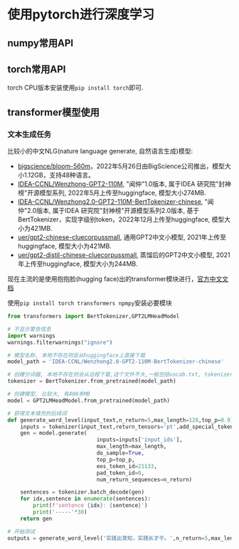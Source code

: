 # 使用pytorch进行深度学习

## numpy常用API

## torch常用API

torch CPU版本安装使用`pip install torch`即可.

## transformer模型使用

### 文本生成任务

比较小的中文NLG(nature language generate, 自然语言生成)模型: 

- [bigscience/bloom-560m](https://huggingface.co/bigscience/bloom-560m)，2022年5月26日由BigScience公司推出，模型大小1.12GB，支持48种语言。
- [IDEA-CCNL/Wenzhong-GPT2-110M](https://huggingface.co/IDEA-CCNL/Wenzhong-GPT2-110M), "闻仲"1.0版本, 属于IDEA 研究院"封神榜"开源模型系列, 2022年5月上传至huggingface, 模型大小274MB.
- [IDEA-CCNL/Wenzhong2.0-GPT2-110M-BertTokenizer-chinese](https://huggingface.co/IDEA-CCNL/Wenzhong2.0-GPT2-110M-BertTokenizer-chinese), "闻仲"2.0版本, 属于IDEA 研究院"封神榜"开源模型系列2.0版本, 基于BertTokenizer，实现字级别token，2022年12月上传至huggingface, 模型大小为421MB.
- [uer/gpt2-chinese-cluecorpussmall](https://huggingface.co/uer/gpt2-distil-chinese-cluecorpussmall), 通用GPT2中文小模型, 2021年上传至huggingface, 模型大小为421MB.
- [uer/gpt2-distil-chinese-cluecorpussmall](https://huggingface.co/uer/gpt2-distil-chinese-cluecorpussmall), 蒸馏后的GPT2中文小模型, 2021年上传至huggingface, 模型大小为244MB.

现在主流的是使用抱抱脸(hugging face)出的transformer模块进行，[官方中文文档](https://huggingface.co/docs/transformers/main/zh/index)

使用`pip install torch transformers npmpy`安装必要模块

```python
from transformers import BertTokenizer,GPT2LMHeadModel

# 不显示警告信息
import warnings
warnings.filterwarnings("ignore")

# 模型名称, 本地不存在则会从huggingface上直接下载
model_path = 'IDEA-CCNL/Wenzhong2.0-GPT2-110M-BertTokenizer-chinese'

# 创建分词器, 本地不存在则会从远程下载,这个文件不大,一般包括vocab.txt, tokenizer_config.json, 默认存储位置在C:\Users\用户名\.cache\huggingface\hub下
tokenizer = BertTokenizer.from_pretrained(model_path)

# 创建模型, 比较大, 有400多MB
model = GPT2LMHeadModel.from_pretrained(model_path)

# 获得文本填充的后续词
def generate_word_level(input_text,n_return=5,max_length=128,top_p=0.9):
    inputs = tokenizer(input_text,return_tensors='pt',add_special_tokens=False).to(model.device)
    gen = model.generate(
                            inputs=inputs['input_ids'],
                            max_length=max_length,
                            do_sample=True,
                            top_p=top_p,
                            eos_token_id=21133,
                            pad_token_id=0,
                            num_return_sequences=n_return)

    sentences = tokenizer.batch_decode(gen)
    for idx,sentence in enumerate(sentences):
        print(f'sentence {idx}: {sentence}')
        print('-----'*30)
    return gen

# 开始测试
outputs = generate_word_level('实践出真知，实践长才干。',n_return=5,max_length=64)
```
